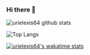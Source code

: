 ### Hi there 👋

<!--
**urielexis64/urielexis64** is a ✨ _special_ ✨ repository because its `README.md` (this file) appears on your GitHub profile.

Here are some ideas to get you started:

- 🔭 I’m currently working on ...
- 🌱 I’m currently learning ...
- 👯 I’m looking to collaborate on ...
- 🤔 I’m looking for help with ...
- 💬 Ask me about ...
- 📫 How to reach me: ...
- 😄 Pronouns: ...
- ⚡ Fun fact: ...
-->

![urielexis64 github stats](https://github-readme-stats.vercel.app/api?username=urielexis64&count_private=true&theme=dark&show_icons=true)

![Top Langs](https://github-readme-stats.vercel.app/api/top-langs/?username=urielexis64&langs_count=6&layout=compact&theme=dark)


[![urielexis64's wakatime stats](https://github-readme-stats.vercel.app/api/wakatime?username=urielexis64)](https://github.com/anuraghazra/github-readme-stats)

